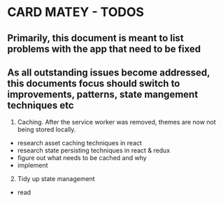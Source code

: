 # CARD MATEY - TODOS

## Primarily, this document is meant to list problems with the app that need to be fixed

## As all outstanding issues become addressed, this documents focus should switch to improvements, patterns, state mangement techniques etc

1. Caching. After the service worker was removed, themes are now not being stored locally.

- research asset caching techniques in react
- research state persisting techniques in react & redux
- figure out what needs to be cached and why
- implement

2. Tidy up state management

- read
